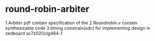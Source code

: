 # round-robin-arbiter
1.Arbiter pdf contain specification of the 
2.Roundrobin.v contain synthesizable code
3.timing constrain(sdc) for implementing design in zedboard xc7z020clg484-1
